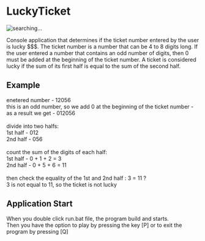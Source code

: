 # LuckyTicket
![searching...](https://media.giphy.com/media/l2JdTUDj26z4hDqLu/giphy.gif)

Сonsole application that determines if the ticket number entered by the user is lucky $$$. 
The ticket number is a number that can be 4 to 8 digits long.
If the user entered a number that contains an odd number of digits, then 0 must be added at the beginning of the ticket number.
A ticket is considered lucky if the sum of its first half is equal to the sum of the second half.

## Example
enetered number - 12056
<br/>this is an odd number, so we add 0 at the beginning of the ticket number - as a result we get - 012056
<br/>
<br/>divide into two halfs: 
<br/>1st half - 012
<br/>2nd half - 056
<br/>
<br/>count the sum of the digits of each half: 
<br/>1st half - 0 + 1 + 2 = 3  
2nd half - 0 + 5 + 6 = 11 
<br/>
<br/>then check the equality of the 1st and 2nd half : 3 = 11 ? 
<br/>3 is not equal to 11, so the ticket is not lucky

## Application Start
When you double click run.bat file, the program build and starts. 
<br/>Then you have the option to play by pressing the key [P] or to exit the program by pressing [Q]
